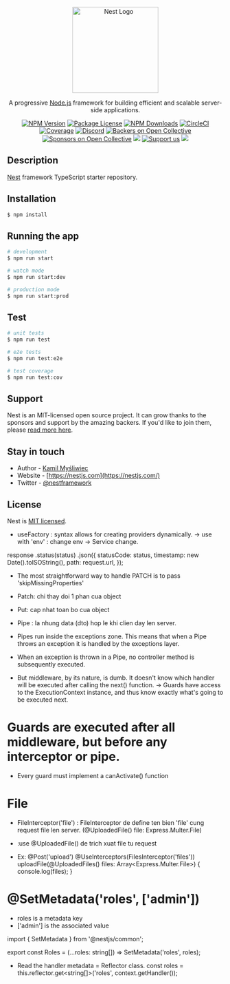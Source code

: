 <p align="center">
  <a href="http://nestjs.com/" target="blank"><img src="https://nestjs.com/img/logo-small.svg" width="200" alt="Nest Logo" /></a>
</p>

[circleci-image]: https://img.shields.io/circleci/build/github/nestjs/nest/master?token=abc123def456
[circleci-url]: https://circleci.com/gh/nestjs/nest

  <p align="center">A progressive <a href="http://nodejs.org" target="_blank">Node.js</a> framework for building efficient and scalable server-side applications.</p>
    <p align="center">
<a href="https://www.npmjs.com/~nestjscore" target="_blank"><img src="https://img.shields.io/npm/v/@nestjs/core.svg" alt="NPM Version" /></a>
<a href="https://www.npmjs.com/~nestjscore" target="_blank"><img src="https://img.shields.io/npm/l/@nestjs/core.svg" alt="Package License" /></a>
<a href="https://www.npmjs.com/~nestjscore" target="_blank"><img src="https://img.shields.io/npm/dm/@nestjs/common.svg" alt="NPM Downloads" /></a>
<a href="https://circleci.com/gh/nestjs/nest" target="_blank"><img src="https://img.shields.io/circleci/build/github/nestjs/nest/master" alt="CircleCI" /></a>
<a href="https://coveralls.io/github/nestjs/nest?branch=master" target="_blank"><img src="https://coveralls.io/repos/github/nestjs/nest/badge.svg?branch=master#9" alt="Coverage" /></a>
<a href="https://discord.gg/G7Qnnhy" target="_blank"><img src="https://img.shields.io/badge/discord-online-brightgreen.svg" alt="Discord"/></a>
<a href="https://opencollective.com/nest#backer" target="_blank"><img src="https://opencollective.com/nest/backers/badge.svg" alt="Backers on Open Collective" /></a>
<a href="https://opencollective.com/nest#sponsor" target="_blank"><img src="https://opencollective.com/nest/sponsors/badge.svg" alt="Sponsors on Open Collective" /></a>
  <a href="https://paypal.me/kamilmysliwiec" target="_blank"><img src="https://img.shields.io/badge/Donate-PayPal-ff3f59.svg"/></a>
    <a href="https://opencollective.com/nest#sponsor"  target="_blank"><img src="https://img.shields.io/badge/Support%20us-Open%20Collective-41B883.svg" alt="Support us"></a>
  <a href="https://twitter.com/nestframework" target="_blank"><img src="https://img.shields.io/twitter/follow/nestframework.svg?style=social&label=Follow"></a>
</p>
  <!--[![Backers on Open Collective](https://opencollective.com/nest/backers/badge.svg)](https://opencollective.com/nest#backer)
  [![Sponsors on Open Collective](https://opencollective.com/nest/sponsors/badge.svg)](https://opencollective.com/nest#sponsor)-->

## Description

[Nest](https://github.com/nestjs/nest) framework TypeScript starter repository.

## Installation

```bash
$ npm install
```

## Running the app

```bash
# development
$ npm run start

# watch mode
$ npm run start:dev

# production mode
$ npm run start:prod
```

## Test

```bash
# unit tests
$ npm run test

# e2e tests
$ npm run test:e2e

# test coverage
$ npm run test:cov
```

## Support

Nest is an MIT-licensed open source project. It can grow thanks to the sponsors and support by the amazing backers. If you'd like to join them, please [read more here](https://docs.nestjs.com/support).

## Stay in touch

- Author - [Kamil Myśliwiec](https://kamilmysliwiec.com)
- Website - [https://nestjs.com](https://nestjs.com/)
- Twitter - [@nestframework](https://twitter.com/nestframework)

## License

Nest is [MIT licensed](LICENSE).



- useFactory :  syntax allows for creating providers dynamically.
  -> use with 'env' : change env -> Service change.





response
      .status(status)
      .json({
        statusCode: status,
        timestamp: new Date().toISOString(),
        path: request.url,
      });



- The most straightforward way to handle PATCH is to pass  'skipMissingProperties'
- Patch: chi thay doi 1 phan cua object
- Put: cap nhat toan bo cua object

- Pipe : la nhung data (dto) hop le khi clien day len server.
- Pipes run inside the exceptions zone. This means that when a Pipe throws an exception it is handled by the exceptions layer.
- When an exception is thrown in a Pipe, no controller method is subsequently executed.


- But middleware, by its nature, is dumb. It doesn't know which handler will be executed after calling the next() function. 
-> Guards have access to the ExecutionContext instance, and thus know exactly what's going to be executed next. 

# Guards are executed after all middleware, but before any interceptor or pipe.
- Every guard must implement a canActivate() function


# File
- FileInterceptor('file')   : FileInterceptor de define ten bien 'file' cung request file len server.
  (@UploadedFile() file: Express.Multer.File)
- :use @UploadedFile() de trich xuat file tu request

- Ex:
  @Post('upload')
  @UseInterceptors(FilesInterceptor('files'))
  uploadFile(@UploadedFiles() files: Array<Express.Multer.File>) {
    console.log(files);
  }

# @SetMetadata('roles', ['admin'])
- roles is a metadata key
- ['admin'] is the associated value

import { SetMetadata } from '@nestjs/common';

export const Roles = (...roles: string[]) => SetMetadata('roles', roles);

- Read the handler metadata = Reflector class.
const roles = this.reflector.get<string[]>('roles', context.getHandler());